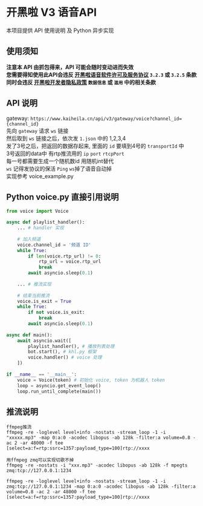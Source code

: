 # 开黑啦 V3 语音API

本项目提供 API 使用说明 及 Python 异步实现 

## 使用须知
**注意本 API 由抓包得来，API 可能会随时变动进而失效**    
**您需要得知使用此API会违反 [开黑啦语音软件许可及服务协议](https://www.kaiheila.cn/protocol.html) `3.2.3` 或 `3.2.5` 条款**  
**同时会违反 [开黑啦开发者隐私政策](https://developer.kaiheila.cn/doc/privacy) `数据信息` 或 `滥用` 中的相关条款**  

## API 说明
gateway: `https://www.kaiheila.cn/api/v3/gateway/voice?channel_id={channel_id}`  
先向 `gateway` 请求 `ws` 链接  
然后取到 `ws` 链接之后，依次发 `1.json` 中的 1,2,3,4  
发了3号之后，把返回的数据存起来, 里面的 `id` 要填到4号的 `transportId` 中  
3号返回的data中 有rtp推流用的 `ip` `port` `rtcpPort`  
每一号都需要生成一个随机数id 用随机int替代  
`ws` 记得发协议的保活 `Ping` `ws`掉了语音自动掉  
实现参考 voice_example.py


## Python voice.py 直接引用说明
```python
from voice import Voice

async def playlist_handler():
    ... # handler 实现
    
    # 加入频道
    voice.channel_id = '频道 ID'
    while True:
        if len(voice.rtp_url) != 0:
            rtp_url = voice.rtp_url
            break
        await asyncio.sleep(0.1)
        
    ... # 推流实现
    
    # 结束当前推流
    voice.is_exit = True
    while True:
        if not voice.is_exit:
            break
        await asyncio.sleep(0.1)
        
async def main():
    await asyncio.wait([
        playlist_handler(), # 播放列表处理
        bot.start(), # khl.py 框架
        voice.handler() # voice 处理
    ])
    
if __name__ == '__main__':
    voice = Voice(token) # 初始化 voice, token 为机器人 token
    loop = asyncio.get_event_loop()
    loop.run_until_complete(main())
```

## 推流说明
```
ffmpeg推流
ffmpeg -re -loglevel level+info -nostats -stream_loop -1 -i "xxxxx.mp3" -map 0:a:0 -acodec libopus -ab 128k -filter:a volume=0.8 -ac 2 -ar 48000 -f tee [select=a:f=rtp:ssrc=1357:payload_type=100]rtp://xxxx
```

```
用ffmpeg zmq可以实现切歌不掉
ffmpeg -re -nostats -i "xxx.mp3" -acodec libopus -ab 128k -f mpegts zmq:tcp://127.0.0.1:1234

ffmpeg -re -loglevel level+info -nostats -stream_loop -1 -i zmq:tcp://127.0.0.1:1234 -map 0:a:0 -acodec libopus -ab 128k -filter:a volume=0.8 -ac 2 -ar 48000 -f tee [select=a:f=rtp:ssrc=1357:payload_type=100]rtp://xxxx
```